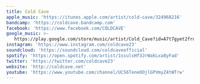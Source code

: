 ```yaml
---
title: Cold Cave
apple_music: 'https://itunes.apple.com/artist/cold-cave/324968216'
bandcamp: 'https://coldcave.bandcamp.com'
facebook: 'https://www.facebook.com/COLDCAVE'
google_music: >-
   https://play.google.com/store/music/artist/Cold_Cave?id=A7t7gyet2froteo4hbifioj4gse
instagram: 'https://www.instagram.com/coldcave23'
soundcloud: 'https://soundcloud.com/coldcaveofficial'
spotify: 'https://open.spotify.com/artist/1ssulsHf3JrWakLxa8yFad'
twitter: 'https://twitter.com/coldcave23'
website: 'http://coldcave.net'
youtube: 'https://www.youtube.com/channel/UCS6TeneOOjlGPVmyZ4tWTrw'
---
```

